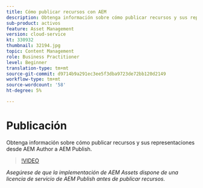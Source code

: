 ```yaml
---
title: Cómo publicar recursos con AEM
description: Obtenga información sobre cómo publicar recursos y sus representaciones desde AEM Author a AEM Publish.
sub-product: activos
feature: Asset Management
version: cloud-service
kt: 330932
thumbnail: 32194.jpg
topic: Content Management
role: Business Practitioner
level: Beginner
translation-type: tm+mt
source-git-commit: d9714b9a291ec3ee5f3dba9723de72bb120d2149
workflow-type: tm+mt
source-wordcount: '58'
ht-degree: 5%

---
```



# Publicación

Obtenga información sobre cómo publicar recursos y sus representaciones desde AEM Author a AEM Publish.

>[!VIDEO](https://video.tv.adobe.com/v/330932/?quality=12&learn=on&hidetitle=true)

_Asegúrese de que la implementación de AEM Assets dispone de una licencia de servicio de AEM Publish antes de publicar recursos._